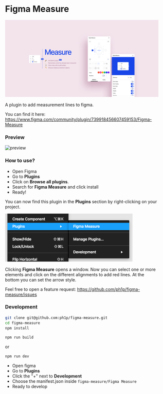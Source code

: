 # Figma Measure

![](./assets/header.png)

A plugin to add measurement lines to figma.

You can find it here: https://www.figma.com/community/plugin/739918456607459153/Figma-Measure

### Preview

![preview](https://user-images.githubusercontent.com/15351728/110489203-7e557180-80ef-11eb-9983-ad14fb890bf7.gif)

### How to use?

- Open Figma
- Go to **Plugins**
- Click on **Browse all plugins**.
- Search for **Figma Measure** and click install
- Ready!

You can now find this plugin in the **Plugins** section by right-clicking on your project.

![](./assets/context-menu.png)

Clicking **Figma Measure** opens a window.
Now you can select one or more elements and click on the different alignments to add red lines.
At the bottom you can set the arrow style.

Feel free to open a feature request: https://github.com/ph1p/figma-measure/issues

### Development

```bash
git clone git@github.com:ph1p/figma-measure.git
cd figma-measure
npm install
```

```bash
npm run build
```

or

```bash
npm run dev
```

- Open figma
- Go to **Plugins**
- Click the "+" next to **Development**
- Choose the manifest.json inside `figma-measure/Figma Measure`
- Ready to develop

